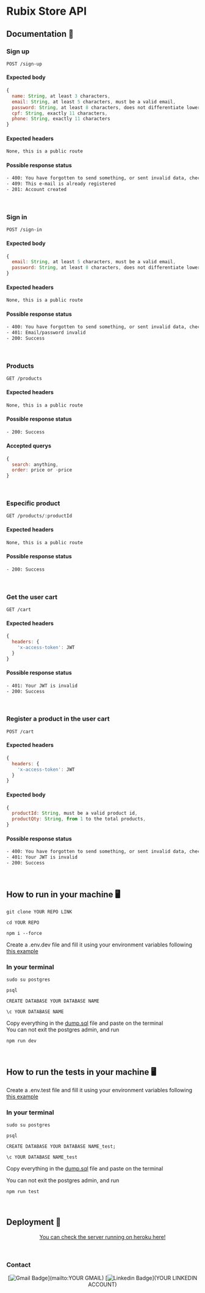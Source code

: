 # Rubix Store API

## Documentation 🧾

### Sign up

```
POST /sign-up
```

#### Expected body

```jsx
{
  name: String, at least 3 characters,
  email: String, at least 5 characters, must be a valid email,
  password: String, at least 8 characters, does not differentiate lower and upper cases,
  cpf: String, exactly 11 characters,
  phone: String, exactly 11 characters
}
```

#### Expected headers

```bash
None, this is a public route
```

#### Possible response status

```bash
- 400: You have forgotten to send something, or sent invalid data, check your parameters
- 409: This e-mail is already registered
- 201: Account created
```

</br>

### Sign in

```
POST /sign-in
```

#### Expected body

```jsx
{
  email: String, at least 5 characters, must be a valid email,
  password: String, at least 8 characters, does not differentiate lower and upper cases,
}
```

#### Expected headers

```bash
None, this is a public route
```

#### Possible response status

```bash
- 400: You have forgotten to send something, or sent invalid data, check your parameters
- 401: Email/password invalid
- 200: Success
```

</br>

### Products

```
GET /products
```

#### Expected headers

```bash
None, this is a public route
```

#### Possible response status

```bash
- 200: Success
```

#### Accepted querys

```jsx
{
  search: anything,
  order: price or -price
}
```

</br>

### Especific product

```
GET /products/:productId
```

#### Expected headers

```bash
None, this is a public route
```

#### Possible response status

```bash
- 200: Success
```

</br>

### Get the user cart

```
GET /cart
```

#### Expected headers

```jsx
{
  headers: {
    'x-access-token': JWT
  }
}
```

#### Possible response status

```bash
- 401: Your JWT is invalid
- 200: Success
```

</br>

### Register a product in the user cart

```
POST /cart
```

#### Expected headers

```jsx
{
  headers: {
    'x-access-token': JWT
  }
}
```

#### Expected body

```jsx
{
  productId: String, must be a valid product id,
  productQty: String, from 1 to the total products,
}
```

#### Possible response status

```bash
- 400: You have forgotten to send something, or sent invalid data, check your parameters
- 401: Your JWT is invalid
- 200: Success
```

</br>

## How to run in your machine 🖥️

```
git clone YOUR REPO LINK
```

```
cd YOUR REPO
```

```
npm i --force
```

Create a .env.dev file and fill it using your environment variables following <a href="YOUR .ENV.EXAMPLE LINK ON GITHUB">this example</a>

### In your terminal

```
sudo su postgres
```

```
psql
```

```
CREATE DATABASE YOUR DATABASE NAME
```

```
\c YOUR DATABASE NAME
```

Copy everything in the <a href="YOUR DUMP.SQL LINK ON GITHUB">dump.sql</a> file and paste on the terminal</br>
You can not exit the postgres admin, and run

```
npm run dev
```

</br>

## How to run the tests in your machine 🖥️

Create a .env.test file and fill it using your environment variables following <a href="YOUR .ENV.EXAMPLE LINK ON GITHUB">this example</a>

### In your terminal

```
sudo su postgres
```

```
psql
```

```
CREATE DATABASE YOUR DATABASE NAME_test;
```

```
\c YOUR DATABASE NAME_test
```

Copy everything in the <a href="YOUR DUMP.SQL LINK ON GITHUB">dump.sql</a> file and paste on the terminal</br>

You can not exit the postgres admin, and run

```
npm run test
```

</br>
  
  
## Deployment 🚀

<p align="center"><a  href="YOUR DEPLOYMENT LINK">You can check the server running on heroku here!</a></p>

</br>

### Contact

<div align="center">
  
  [![Gmail Badge](https://img.shields.io/badge/Gmail-D14836?style=for-the-badge&logo=gmail&logoColor=white)](mailto:YOUR GMAIL)
  [![Linkedin Badge](https://img.shields.io/badge/LinkedIn-0077B5?style=for-the-badge&logo=linkedin&logoColor=white)](YOUR LINKEDIN ACCOUNT)
  
</div>
